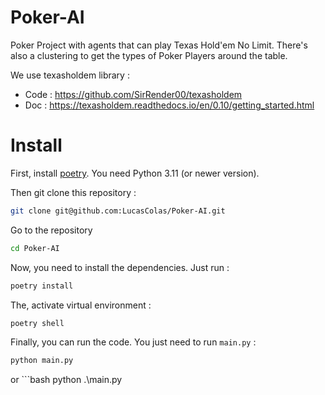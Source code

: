 # Poker-AI

Poker Project with agents that can play Texas Hold'em No Limit.
There's also a clustering to get the types of Poker Players around the table.

We use texasholdem library :
* Code : https://github.com/SirRender00/texasholdem
* Doc : https://texasholdem.readthedocs.io/en/0.10/getting_started.html

# Install

First, install [poetry](https://python-poetry.org/).
You need Python 3.11 (or newer version).

Then git clone this repository : 

```bash
git clone git@github.com:LucasColas/Poker-AI.git
```

Go to the repository

```bash
cd Poker-AI
```

Now, you need to install the dependencies. 
Just run : 
```bash
poetry install
```

The, activate virtual environment : 
```bash
poetry shell
```

Finally, you can run the code.
You just need to run `main.py` :
```bash
python main.py
```
or ```bash
python .\main.py
```

